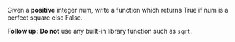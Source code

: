 Given a **positive** integer num, write a function which returns True if num is a perfect square else False.

**Follow up:** **Do not** use any built-in library function such as `sqrt`.
